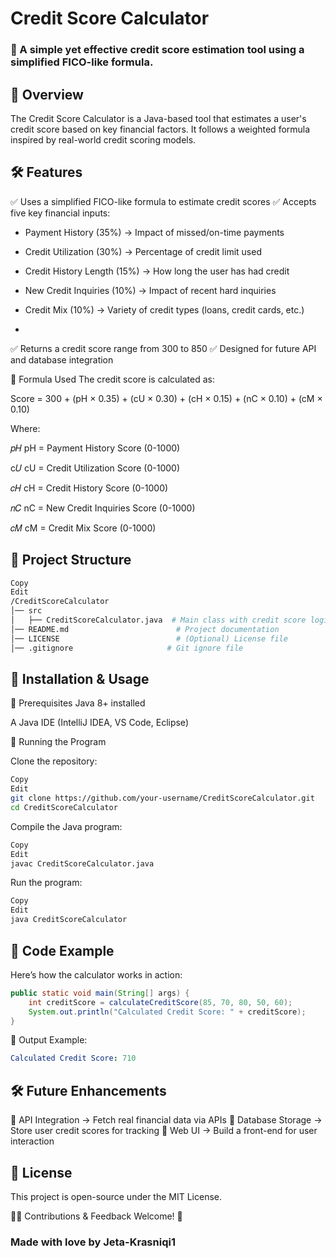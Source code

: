 # Credit Score Calculator
### 🚀 A simple yet effective credit score estimation tool using a simplified FICO-like formula.

## 📌 Overview
The Credit Score Calculator is a Java-based tool that estimates a user's credit score based on key financial factors. It follows a weighted formula inspired by real-world credit scoring models.

## 🛠 Features
✅ Uses a simplified FICO-like formula to estimate credit scores
✅ Accepts five key financial inputs:

- Payment History (35%) → Impact of missed/on-time payments

- Credit Utilization (30%) → Percentage of credit limit used

- Credit History Length (15%) → How long the user has had credit

- New Credit Inquiries (10%) → Impact of recent hard inquiries

- Credit Mix (10%) → Variety of credit types (loans, credit cards, etc.)
- 
✅ Returns a credit score range from 300 to 850
✅ Designed for future API and database integration

📌 Formula Used
The credit score is calculated as:

Score = 300 + (pH × 0.35) + (cU × 0.30) + (cH × 0.15) + (nC × 0.10) + (cM × 0.10)

Where:

𝑝𝐻
pH = Payment History Score (0-1000)


c𝑈
cU = Credit Utilization Score (0-1000)

𝑐𝐻
cH = Credit History Score (0-1000)

𝑛𝐶
nC = New Credit Inquiries Score (0-1000)

𝑐𝑀
cM = Credit Mix Score (0-1000)

## 📂 Project Structure
```bash
Copy
Edit
/CreditScoreCalculator
│── src
│   ├── CreditScoreCalculator.java  # Main class with credit score logic
│── README.md                        # Project documentation
│── LICENSE                          # (Optional) License file
│── .gitignore                     # Git ignore file
```
## 🚀 Installation & Usage
🔹 Prerequisites
Java 8+ installed

A Java IDE (IntelliJ IDEA, VS Code, Eclipse)

🔹 Running the Program

Clone the repository:

```sh
Copy
Edit
git clone https://github.com/your-username/CreditScoreCalculator.git
cd CreditScoreCalculator
```
Compile the Java program:

```sh
Copy
Edit
javac CreditScoreCalculator.java
```
Run the program:

```sh
Copy
Edit
java CreditScoreCalculator
```
## 📌 Code Example
Here’s how the calculator works in action:

```java
public static void main(String[] args) {
    int creditScore = calculateCreditScore(85, 70, 80, 50, 60);
    System.out.println("Calculated Credit Score: " + creditScore);
}
```
📝 Output Example:
```yaml
Calculated Credit Score: 710
```
## 🛠 Future Enhancements
📌 API Integration → Fetch real financial data via APIs
📌 Database Storage → Store user credit scores for tracking
📌 Web UI → Build a front-end for user interaction

## 📜 License
This project is open-source under the MIT License.

👨‍💻 Contributions & Feedback Welcome! 🚀

### Made with love by Jeta-Krasniqi1

